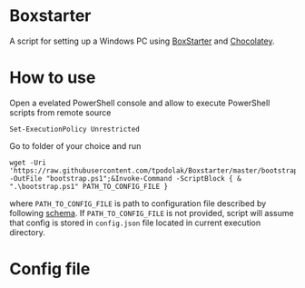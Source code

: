 # Boxstarter
A script for setting up a Windows PC using [BoxStarter](http://boxstarter.org/) and [Chocolatey](https://chocolatey.org/).
# How to use
Open a evelated PowerShell console and allow to execute PowerShell scripts from remote source
````
Set-ExecutionPolicy Unrestricted
````
Go to folder of your choice and run
````
wget -Uri 'https://raw.githubusercontent.com/tpodolak/Boxstarter/master/bootstrap.ps1' -OutFile "bootstrap.ps1";&Invoke-Command -ScriptBlock { & ".\bootstrap.ps1" PATH_TO_CONFIG_FILE }
````
where ``PATH_TO_CONFIG_FILE`` is path to configuration file described by following  [schema](https://github.com/tpodolak/Boxstarter/blob/master/config.schema.json).
If ``PATH_TO_CONFIG_FILE`` is not provided, script will assume that config is stored in ``config.json`` file located in current execution directory.
# Config file

